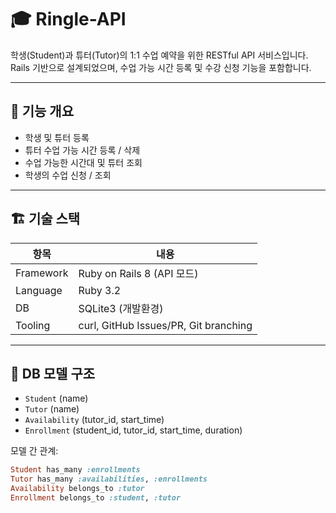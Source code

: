 # 🎓 Ringle-API

학생(Student)과 튜터(Tutor)의 1:1 수업 예약을 위한 RESTful API 서비스입니다.  
Rails 기반으로 설계되었으며, 수업 가능 시간 등록 및 수강 신청 기능을 포함합니다.

---

## 🚀 기능 개요

- 학생 및 튜터 등록
- 튜터 수업 가능 시간 등록 / 삭제
- 수업 가능한 시간대 및 튜터 조회
- 학생의 수업 신청 / 조회

---

## 🏗️ 기술 스택

| 항목 | 내용 |
|------|------|
| Framework | Ruby on Rails 8 (API 모드) |
| Language | Ruby 3.2 |
| DB | SQLite3 (개발환경) |
| Tooling | curl, GitHub Issues/PR, Git branching |

---

## 📂 DB 모델 구조

- `Student` (name)
- `Tutor` (name)
- `Availability` (tutor_id, start_time)
- `Enrollment` (student_id, tutor_id, start_time, duration)

모델 간 관계:

```ruby
Student has_many :enrollments  
Tutor has_many :availabilities, :enrollments  
Availability belongs_to :tutor  
Enrollment belongs_to :student, :tutor
